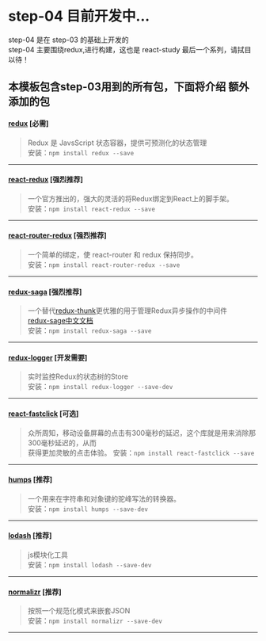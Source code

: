 # step-04 目前开发中...
step-04 是在 step-03 的基础上开发的  
step-04 主要围绕redux,进行构建，这也是 react-study 最后一个系列，请拭目以待！

## 本模板包含step-03用到的所有包，下面将介绍 **额外** 添加的包

#### [redux](https://github.com/reactjs/redux) [必需]
> Redux 是 JavsScript 状态容器，提供可预测化的状态管理  
  安装：`npm install redux --save`
  
---

#### [react-redux](https://github.com/reactjs/react-router) [强烈推荐]
> 一个官方推出的，强大的灵活的将Redux绑定到React上的脚手架。  
  安装：`npm install react-redux --save`
  
---

#### [react-router-redux](https://github.com/reactjs/react-router-redux) [强烈推荐]
> 一个简单的绑定，使 react-router 和 redux 保持同步。  
  安装：`npm install react-router-redux --save`
  
---

#### [redux-saga](https://github.com/yelouafi/redux-saga/) [强烈推荐]
> 一个替代[redux-thunk](https://github.com/gaearon/redux-thunk)更优雅的用于管理Redux异步操作的中间件  
[redux-sage中文文档](http://leonshi.com/redux-saga-in-chinese/index.html)  
  安装：`npm install redux-saga --save`
  
  
--------------------


#### [redux-logger](https://github.com/evgenyrodionov/redux-logger) [开发需要]
> 实时监控Redux的状态树的Store  
  安装：`npm install redux-logger --save-dev`
  
---

#### [react-fastclick](https://github.com/JakeSidSmith/react-fastclick) [可选]
> 众所周知，移动设备屏幕的点击有300毫秒的延迟，这个库就是用来消除那300毫秒延迟的，从而  
获得更加灵敏的点击体验。
  安装：`npm install react-fastclick --save`
  
---
#### [humps](https://github.com/domchristie/humps) [推荐]
> 一个用来在字符串和对象键的驼峰写法的转换器。  
  安装：`npm install humps --save-dev`
  
---

#### [lodash](https://github.com/lodash/lodash) [推荐]
> js模块化工具  
  安装：`npm install lodash --save-dev`
  
---

#### [normalizr](https://github.com/paularmstrong/normalizr) [推荐]
> 按照一个规范化模式来嵌套JSON  
  安装：`npm install normalizr --save-dev`
  
---
